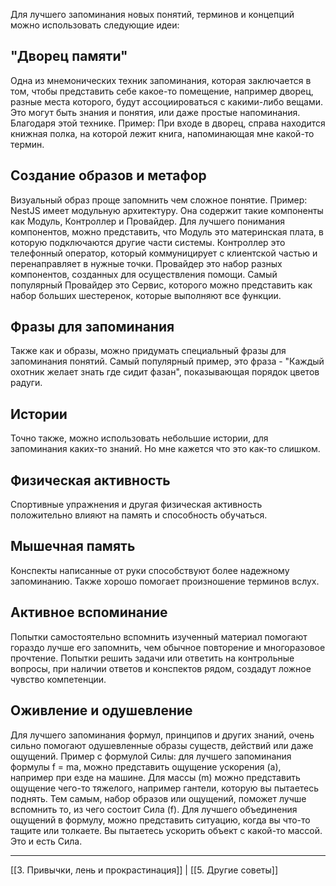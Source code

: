 Для лучшего запоминания новых понятий, терминов и концепций можно использовать следующие идеи:
## "Дворец памяти"

Одна из мнемонических техник запоминания, которая заключается в том, чтобы представить себе какое-то помещение, например дворец, разные места которого, будут ассоциироваться с какими-либо вещами. Это могут быть знания и понятия, или даже простые напоминания. Благодаря этой технике.
Пример: При входе в дворец, справа находится книжная полка, на которой лежит книга, напоминающая мне какой-то термин.
## Создание образов и метафор

Визуальный образ проще запомнить чем сложное понятие. 
Пример: NestJS имеет модульную архитектуру. Она содержит такие компоненты как Модуль, Контроллер и Провайдер. Для лучшего понимания компонентов, можно представить, что Модуль это материнская плата, в которую подключаются другие части системы. Контроллер это телефонный оператор, который коммуницирует с клиентской частью и перенаправляет в нужные точки. Провайдер это набор разных компонентов, созданных для осуществления помощи. Самый популярный Провайдер это Сервис, которого можно представить как набор больших шестеренок, которые выполняют все функции.
## Фразы для запоминания

Также как и образы, можно придумать специальный фразы для запоминания понятий. Самый популярный пример, это фраза - "Каждый охотник желает знать где сидит фазан", показывающая порядок цветов радуги.
## Истории

Точно также, можно использовать небольшие истории, для запоминания каких-то знаний. Но мне кажется что это как-то слишком.
## Физическая активность

Спортивные упражнения и другая физическая активность положительно влияют на память и способность обучаться.
## Мышечная память

Конспекты написанные от руки способствуют более надежному запоминанию. Также хорошо помогает произношение терминов вслух.
## Активное вспоминание

Попытки самостоятельно вспомнить изученный материал помогают гораздо лучше его запомнить, чем обычное повторение и многоразовое прочтение. Попытки решить задачи или ответить на контрольные вопросы, при наличии ответов и конспектов рядом, создадут ложное чувство компетенции.
## Оживление и одушевление

Для лучшего запоминания формул, принципов и других знаний, очень сильно помогают одушевленные образы существ, действий или даже ощущений. Пример с формулой Силы: для лучшего запоминания формулы f = ma, можно представить ощущение ускорения (a), например при езде на машине. Для массы (m) можно представить ощущение чего-то тяжелого, например гантели, которую вы пытаетесь поднять. Тем самым, набор образов или ощущений, поможет лучше вспомнить то, из чего состоит Сила (f). Для лучшего объединения ощущений в формулу, можно представить ситуацию, когда вы что-то тащите или толкаете. Вы пытаетесь ускорить объект с какой-то массой. Это и есть Сила.

---
[[3. Привычки, лень и прокрастинация]] | [[5. Другие советы]]
